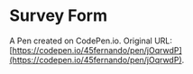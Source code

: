 # Survey Form

A Pen created on CodePen.io. Original URL: [https://codepen.io/45fernando/pen/jOqrwdP](https://codepen.io/45fernando/pen/jOqrwdP).


